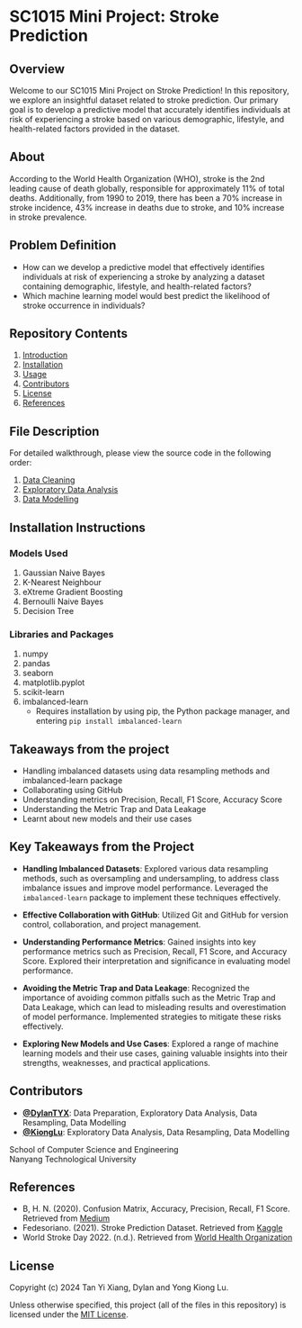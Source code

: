 # SC1015 Mini Project: Stroke Prediction
## Overview
Welcome to our SC1015 Mini Project on Stroke Prediction! In this repository, we explore an insightful dataset related to stroke prediction. Our primary goal is to develop a predictive model that accurately identifies individuals at risk of experiencing a stroke based on various demographic, lifestyle, and health-related factors provided in the dataset.

## About
According to the World Health Organization (WHO), stroke is the 2nd leading cause of death globally, responsible for approximately 11% of total deaths. Additionally, from 1990 to 2019, there has been a 70% increase in stroke incidence, 43% increase in deaths due to stroke, and 10% increase in stroke prevalence.

## Problem Definition
- How can we develop a predictive model that effectively identifies individuals at risk of experiencing a stroke by analyzing a dataset containing demographic, lifestyle, and health-related factors?
- Which machine learning model would best predict the likelihood of stroke occurrence in individuals?

## Repository Contents
1. [Introduction](#introduction)
2. [Installation](#installation)
3. [Usage](#usage)
4. [Contributors](#contributors)
5. [License](#license)
6. [References](#references)

## File Description
For detailed walkthrough, please view the source code in the following order:
1. [Data Cleaning](#DataCleaning.ipynb)
2. [Exploratory Data Analysis](#ExploratoryDataAnalysis.ipynb)
3. [Data Modelling](#DataModelling.ipynb)

## Installation Instructions
### Models Used
1. Gaussian Naive Bayes
2. K-Nearest Neighbour
3. eXtreme Gradient Boosting
4. Bernoulli Naive Bayes
5. Decision Tree

### Libraries and Packages
1. numpy
2. pandas
3. seaborn
4. matplotlib.pyplot
5. scikit-learn
6. imbalanced-learn
   - Requires installation by using pip, the Python package manager, and entering `pip install imbalanced-learn`

## Takeaways from the project
- Handling imbalanced datasets using data resampling methods and imbalanced-learn package
- Collaborating using GitHub
- Understanding metrics on Precision, Recall, F1 Score, Accuracy Score
- Understanding the Metric Trap and Data Leakage
- Learnt about new models and their use cases


## Key Takeaways from the Project
- **Handling Imbalanced Datasets**: Explored various data resampling methods, such as oversampling and undersampling, to address class imbalance issues and improve model performance. Leveraged the `imbalanced-learn` package to implement these techniques effectively.

- **Effective Collaboration with GitHub**: Utilized Git and GitHub for version control, collaboration, and project management.

- **Understanding Performance Metrics**: Gained insights into key performance metrics such as Precision, Recall, F1 Score, and Accuracy Score. Explored their interpretation and significance in evaluating model performance.

- **Avoiding the Metric Trap and Data Leakage**: Recognized the importance of avoiding common pitfalls such as the Metric Trap and Data Leakage, which can lead to misleading results and overestimation of model performance. Implemented strategies to mitigate these risks effectively.

- **Exploring New Models and Use Cases**: Explored a range of machine learning models and their use cases, gaining valuable insights into their strengths, weaknesses, and practical applications.

## Contributors
- **[@DylanTYX](https://github.com/DylanTYX)**: Data Preparation, Exploratory Data Analysis, Data Resampling, Data Modelling
- **[@KiongLu](https://github.com/KiongLu)**: Exploratory Data Analysis, Data Resampling, Data Modelling

School of Computer Science and Engineering  
Nanyang Technological University

## References
- B, H. N. (2020). Confusion Matrix, Accuracy, Precision, Recall, F1 Score. Retrieved from [Medium](https://medium.com/analytics-vidhya/confusion-matrix-accuracy-precision-recall-f1-score-ade299cf63cd)
- Fedesoriano. (2021). Stroke Prediction Dataset. Retrieved from [Kaggle](https://www.kaggle.com/datasets/fedesoriano/stroke-prediction-dataset)
- World Stroke Day 2022. (n.d.). Retrieved from [World Health Organization](https://www.who.int/srilanka/news/detail/29-10-2022-world-stroke-day-2022#:~:text=From%201990%20to%202019%2C%20there,Adjusted%20Life%20Years%20(DALY).)

## License
Copyright (c) 2024 Tan Yi Xiang, Dylan and Yong Kiong Lu.

Unless otherwise specified, this project (all of the files in this repository) is licensed under the [MIT License](LICENSE).
